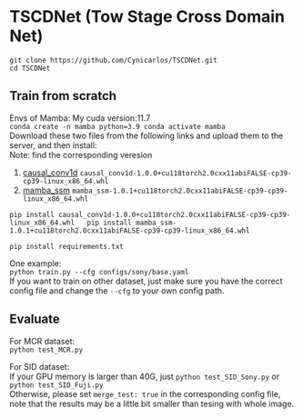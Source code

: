 # TSCDNet (Tow Stage Cross Domain Net)
`git clone https://github.com/Cynicarlos/TSCDNet.git`  
`cd TSCDNet`  
## Train from scratch
Envs of Mamba: My cuda version:11.7  
`conda create -n mamba python=3.9
conda activate mamba`  
Download these two files from the following links and upload them to the server, and then install:  
Note: find the corresponding veresion
1. [causal_conv1d](https://github.com/Dao-AILab/causal-conv1d/releases/tag/v1.0.0)
`causal_conv1d-1.0.0+cu118torch2.0cxx11abiFALSE-cp39-cp39-linux_x86_64.whl`
2. [mamba_ssm](https://github.com/state-spaces/mamba/releases/tag/v1.0.1)
`mamba_ssm-1.0.1+cu118torch2.0cxx11abiFALSE-cp39-cp39-linux_x86_64.whl`

`pip install causal_conv1d-1.0.0+cu118torch2.0cxx11abiFALSE-cp39-cp39-linux_x86_64.whl  
pip install mamba_ssm-1.0.1+cu118torch2.0cxx11abiFALSE-cp39-cp39-linux_x86_64.whl`  

`pip install requirements.txt`

One example:  
`python train.py --cfg configs/sony/base.yaml`  
If you want to train on other dataset, just make sure you have the correct config file and change the `--cfg` to your own config path.

## Evaluate
For MCR dataset:  
`python test_MCR.py`

For SID dataset:  
If your GPU memory is larger than 40G, just `python test_SID_Sony.py` or `python test_SID_Fuji.py`  
Otherwise, please set `merge_test: true` in the corresponding config file, note that the results may be a little bit smaller than tesing with whole image.
